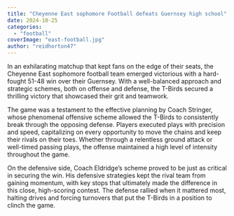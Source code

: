 ```yaml
---
title: "Cheyenne East sophomore Football defeats Guernsey high school"
date: 2024-10-25
categories: 
  - "football"
coverImage: "east-football.jpg"
author: "reidhorton47"
---
```


In an exhilarating matchup that kept fans on the edge of their seats, the Cheyenne East sophomore football team emerged victorious with a hard-fought 51-48 win over their Guernsey. With a well-balanced approach and strategic schemes, both on offense and defense, the T-Birds secured a thrilling victory that showcased their grit and teamwork.

The game was a testament to the effective planning by Coach Stringer, whose phenomenal offensive scheme allowed the T-Birds to consistently break through the opposing defense. Players executed plays with precision and speed, capitalizing on every opportunity to move the chains and keep their rivals on their toes. Whether through a relentless ground attack or well-timed passing plays, the offense maintained a high level of intensity throughout the game.

On the defensive side, Coach Eldridge’s scheme proved to be just as critical in securing the win. His defensive strategies kept the rival team from gaining momentum, with key stops that ultimately made the difference in this close, high-scoring contest. The defense rallied when it mattered most, halting drives and forcing turnovers that put the T-Birds in a position to clinch the game.
